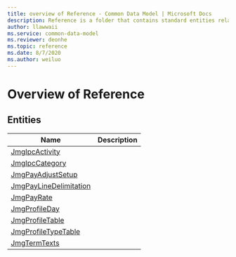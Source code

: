```yaml
---
title: overview of Reference - Common Data Model | Microsoft Docs
description: Reference is a folder that contains standard entities related to the Common Data Model.
author: llawwaii
ms.service: common-data-model
ms.reviewer: deonhe
ms.topic: reference
ms.date: 8/7/2020
ms.author: weiluo
---
```


# Overview of Reference


## Entities

|Name|Description|
|---|---|
|[JmgIpcActivity](JmgIpcActivity.md)||
|[JmgIpcCategory](JmgIpcCategory.md)||
|[JmgPayAdjustSetup](JmgPayAdjustSetup.md)||
|[JmgPayLineDelimitation](JmgPayLineDelimitation.md)||
|[JmgPayRate](JmgPayRate.md)||
|[JmgProfileDay](JmgProfileDay.md)||
|[JmgProfileTable](JmgProfileTable.md)||
|[JmgProfileTypeTable](JmgProfileTypeTable.md)||
|[JmgTermTexts](JmgTermTexts.md)||

